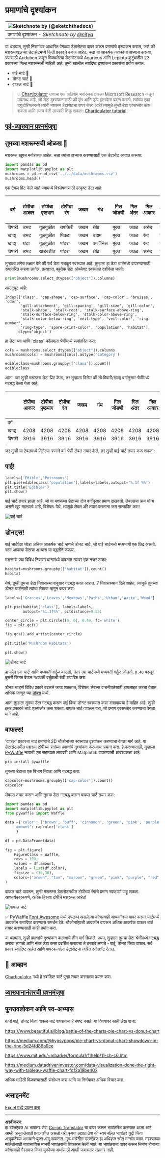 <!--
CO_OP_TRANSLATOR_METADATA:
{
  "original_hash": "42119bcc97bee88254e381156d770f3c",
  "translation_date": "2025-09-06T07:30:53+00:00",
  "source_file": "3-Data-Visualization/11-visualization-proportions/README.md",
  "language_code": "mr"
}
-->
# प्रमाणांचे दृश्यांकन

|![ Sketchnote by [(@sketchthedocs)](https://sketchthedocs.dev) ](../../sketchnotes/11-Visualizing-Proportions.png)|
|:---:|
|प्रमाणांचे दृश्यांकन - _Sketchnote by [@nitya](https://twitter.com/nitya)_ |

या धड्यात, तुम्ही निसर्गावर आधारित वेगळ्या डेटासेटचा वापर करून प्रमाणांचे दृश्यांकन कराल, जसे की मशरूमबद्दलच्या डेटासेटमध्ये किती प्रकारचे कवक आहेत. चला या आकर्षक कवकांचा अभ्यास करूया, ज्यासाठी Audubon कडून मिळवलेल्या डेटासेटमध्ये Agaricus आणि Lepiota कुटुंबातील 23 प्रकारच्या गिल्ड मशरूम्सची माहिती आहे. तुम्ही खालील स्वादिष्ट दृश्यांकन प्रकारांचा प्रयोग कराल:

- पाई चार्ट 🥧
- डोनट चार्ट 🍩
- वाफल चार्ट 🧇

> 💡 [Charticulator](https://charticulator.com) नावाचा एक अतिशय मनोरंजक प्रकल्प Microsoft Research कडून उपलब्ध आहे, जो डेटा दृश्यांकनासाठी फ्री ड्रॅग आणि ड्रॉप इंटरफेस प्रदान करतो. त्यांच्या एका ट्युटोरियलमध्ये त्यांनी मशरूम डेटासेटचा वापर केला आहे! त्यामुळे तुम्ही डेटा एक्सप्लोर करू शकता आणि त्याच वेळी लायब्ररी शिकू शकता: [Charticulator tutorial](https://charticulator.com/tutorials/tutorial4.html).

## [पूर्व-व्याख्यान प्रश्नमंजुषा](https://ff-quizzes.netlify.app/en/ds/quiz/20)

## तुमच्या मशरूम्सची ओळख 🍄

मशरूम्स खूपच मनोरंजक आहेत. चला त्यांचा अभ्यास करण्यासाठी एक डेटासेट आयात करूया:

```python
import pandas as pd
import matplotlib.pyplot as plt
mushrooms = pd.read_csv('../../data/mushrooms.csv')
mushrooms.head()
```
एक टेबल प्रिंट केले जाते ज्यामध्ये विश्लेषणासाठी उत्कृष्ट डेटा आहे:

| वर्ग      | टोपीचा आकार | टोपीचा पृष्ठभाग | टोपीचा रंग | जखम | गंध    | गिल जोडणी | गिल अंतर | गिल आकार | गिल रंग | खांबाचा आकार | खांब मुळ | खांब पृष्ठभाग रिंगच्या वर | खांब पृष्ठभाग रिंगच्या खाली | खांबाचा रंग रिंगच्या वर | खांबाचा रंग रिंगच्या खाली | पडदा प्रकार | पडदा रंग | रिंग संख्या | रिंग प्रकार | बीज प्रिंट रंग | लोकसंख्या | निवासस्थान |
| --------- | --------- | ----------- | --------- | ------- | ------- | --------------- | ------------ | --------- | ---------- | ----------- | ---------- | ------------------------ | ------------------------ | ---------------------- | ---------------------- | --------- | ---------- | ----------- | --------- | ----------------- | ---------- | ------- |
| विषारी    | उभट      | गुळगुळीत      | तपकिरी     | जखम    | तीव्र    | मुक्त            | जवळ        | अरुंद    | काळा      | मोठा       | समान      | गुळगुळीत                   | गुळगुळीत                   | पांढरा                  | पांढरा                  | अंशतः     | पांढरा      | एक         | लटकणारा   | काळा             | विखुरलेला  | शहरी     |
| खाद्य      | उभट      | गुळगुळीत      | पिवळा     | जखम    | बदाम    | मुक्त            | जवळ        | रुंद      | काळा      | मोठा       | क्लब       | गुळगुळीत                   | गुळगुळीत                   | पांढरा                  | पांढरा                  | अंशतः     | पांढरा      | एक         | लटकणारा   | तपकिरी           | भरपूर      | गवताळ   |
| खाद्य      | घंटा      | गुळगुळीत      | पांढरा     | जखम    | अॅनिस   | मुक्त            | जवळ        | रुंद      | तपकिरी     | मोठा       | क्लब       | गुळगुळीत                   | गुळगुळीत                   | पांढरा                  | पांढरा                  | अंशतः     | पांढरा      | एक         | लटकणारा   | तपकिरी           | भरपूर      | कुरणे   |
| विषारी    | उभट      | खडबडीत        | पांढरा     | जखम    | तीव्र    | मुक्त            | जवळ        | अरुंद    | तपकिरी     | मोठा       | समान      | गुळगुळीत                   | गुळगुळीत                   | पांढरा                  | पांढरा                  | अंशतः     | पांढरा      | एक         | लटकणारा   | काळा             | विखुरलेला  | शहरी     |

तुम्हाला लगेच लक्षात येते की सर्व डेटा मजकूर स्वरूपात आहे. तुम्हाला हा डेटा चार्टमध्ये वापरण्यासाठी रूपांतरित करावा लागेल. प्रत्यक्षात, बहुतेक डेटा ऑब्जेक्ट स्वरूपात दर्शविला जातो:

```python
print(mushrooms.select_dtypes(["object"]).columns)
```

आउटपुट आहे:

```output
Index(['class', 'cap-shape', 'cap-surface', 'cap-color', 'bruises', 'odor',
       'gill-attachment', 'gill-spacing', 'gill-size', 'gill-color',
       'stalk-shape', 'stalk-root', 'stalk-surface-above-ring',
       'stalk-surface-below-ring', 'stalk-color-above-ring',
       'stalk-color-below-ring', 'veil-type', 'veil-color', 'ring-number',
       'ring-type', 'spore-print-color', 'population', 'habitat'],
      dtype='object')
```
हा डेटा घ्या आणि 'class' कॉलमला श्रेणीमध्ये रूपांतरित करा:

```python
cols = mushrooms.select_dtypes(["object"]).columns
mushrooms[cols] = mushrooms[cols].astype('category')
```

```python
edibleclass=mushrooms.groupby(['class']).count()
edibleclass
```

आता, जर तुम्ही मशरूम्स डेटा प्रिंट केला, तर तुम्हाला दिसेल की तो विषारी/खाद्य वर्गानुसार श्रेणींमध्ये गटबद्ध केला गेला आहे:

|           | टोपीचा आकार | टोपीचा पृष्ठभाग | टोपीचा रंग | जखम | गंध | गिल जोडणी | गिल अंतर | गिल आकार | गिल रंग | खांबाचा आकार | ... | खांब पृष्ठभाग रिंगच्या खाली | खांबाचा रंग रिंगच्या वर | खांबाचा रंग रिंगच्या खाली | पडदा प्रकार | पडदा रंग | रिंग संख्या | रिंग प्रकार | बीज प्रिंट रंग | लोकसंख्या | निवासस्थान |
| --------- | --------- | ----------- | --------- | ------- | ---- | --------------- | ------------ | --------- | ---------- | ----------- | --- | ------------------------ | ---------------------- | ---------------------- | --------- | ---------- | ----------- | --------- | ----------------- | ---------- | ------- |
| वर्ग      |           |             |           |         |      |                 |              |           |            |             |     |                          |                        |                        |           |            |             |           |                   |            |         |
| खाद्य      | 4208      | 4208        | 4208      | 4208    | 4208 | 4208            | 4208         | 4208      | 4208       | 4208        | ... | 4208                     | 4208                   | 4208                   | 4208      | 4208       | 4208        | 4208      | 4208              | 4208       | 4208    |
| विषारी    | 3916      | 3916        | 3916      | 3916    | 3916 | 3916            | 3916         | 3916      | 3916       | 3916        | ... | 3916                     | 3916                   | 3916                   | 3916      | 3916       | 3916        | 3916      | 3916              | 3916       | 3916    |

जर तुम्ही या टेबलमध्ये दिलेल्या क्रमाने वर्ग श्रेणी लेबल तयार केले, तर तुम्ही पाई चार्ट तयार करू शकता:

## पाई!

```python
labels=['Edible','Poisonous']
plt.pie(edibleclass['population'],labels=labels,autopct='%.1f %%')
plt.title('Edible?')
plt.show()
```
पाई चार्ट तयार झाला आहे, जो या मशरूम्स डेटाच्या दोन वर्गांनुसार प्रमाण दाखवतो. लेबल्सचा क्रम योग्य असणे खूप महत्त्वाचे आहे, विशेषतः येथे, त्यामुळे लेबल अ‍ॅरे तयार करताना क्रम सत्यापित करा!

![पाई चार्ट](../../../../3-Data-Visualization/11-visualization-proportions/images/pie1-wb.png)

## डोनट्स!

पाई चार्टपेक्षा थोडा अधिक आकर्षक चार्ट म्हणजे डोनट चार्ट, जो पाई चार्टमध्ये मध्यभागी एक छिद्र असतो. चला आपल्या डेटाचा अभ्यास या पद्धतीने करूया.

मशरूम्स ज्या विविध निवासस्थानांमध्ये वाढतात त्यावर एक नजर टाका:

```python
habitat=mushrooms.groupby(['habitat']).count()
habitat
```
येथे, तुम्ही तुमचा डेटा निवासस्थानानुसार गटबद्ध करत आहात. 7 निवासस्थान दिले आहेत, त्यामुळे तुमच्या डोनट चार्टसाठी त्यांचा लेबल्स म्हणून वापर करा:

```python
labels=['Grasses','Leaves','Meadows','Paths','Urban','Waste','Wood']

plt.pie(habitat['class'], labels=labels,
        autopct='%1.1f%%', pctdistance=0.85)
  
center_circle = plt.Circle((0, 0), 0.40, fc='white')
fig = plt.gcf()

fig.gca().add_artist(center_circle)
  
plt.title('Mushroom Habitats')
  
plt.show()
```

![डोनट चार्ट](../../../../3-Data-Visualization/11-visualization-proportions/images/donut-wb.png)

हा कोड एक चार्ट आणि मध्यवर्ती वर्तुळ काढतो, नंतर त्या चार्टमध्ये मध्यवर्ती वर्तुळ जोडतो. `0.40` बदलून दुसरी किंमत देऊन मध्यवर्ती वर्तुळाची रुंदी संपादित करा.

डोनट चार्ट्स विविध प्रकारे बदलले जाऊ शकतात, विशेषतः लेबल्स वाचनीयतेसाठी हायलाइट करता येतात. अधिक जाणून घ्या [डॉक्स](https://matplotlib.org/stable/gallery/pie_and_polar_charts/pie_and_donut_labels.html?highlight=donut) मध्ये.

आता तुम्हाला तुमचा डेटा गटबद्ध करून पाई किंवा डोनट स्वरूपात कसा दाखवायचा हे माहित आहे, तुम्ही इतर प्रकारचे चार्ट एक्सप्लोर करू शकता. वाफल चार्ट वापरून पहा, जो प्रमाण एक्सप्लोर करण्याचा वेगळा मार्ग आहे.

## वाफल्स!

'वाफल' प्रकारचा चार्ट प्रमाणांचे 2D चौकोनांच्या स्वरूपात दृश्यांकन करण्याचा वेगळा मार्ग आहे. या डेटासेटमधील मशरूम टोपीच्या रंगांच्या प्रमाणांचे दृश्यांकन करण्याचा प्रयत्न करा. हे करण्यासाठी, तुम्हाला [PyWaffle](https://pypi.org/project/pywaffle/) नावाची एक सहाय्यक लायब्ररी आणि Matplotlib वापरण्याची आवश्यकता आहे:

```python
pip install pywaffle
```

तुमच्या डेटाचा एक विभाग निवडा आणि गटबद्ध करा:

```python
capcolor=mushrooms.groupby(['cap-color']).count()
capcolor
```

लेबल्स तयार करून आणि तुमचा डेटा गटबद्ध करून वाफल चार्ट तयार करा:

```python
import pandas as pd
import matplotlib.pyplot as plt
from pywaffle import Waffle
  
data ={'color': ['brown', 'buff', 'cinnamon', 'green', 'pink', 'purple', 'red', 'white', 'yellow'],
    'amount': capcolor['class']
     }
  
df = pd.DataFrame(data)
  
fig = plt.figure(
    FigureClass = Waffle,
    rows = 100,
    values = df.amount,
    labels = list(df.color),
    figsize = (30,30),
    colors=["brown", "tan", "maroon", "green", "pink", "purple", "red", "whitesmoke", "yellow"],
)
```

वाफल चार्ट वापरून, तुम्ही मशरूम्स डेटासेटमधील टोपीच्या रंगांचे प्रमाण स्पष्टपणे पाहू शकता. आश्चर्यकारकपणे, अनेक हिरव्या टोपीचे मशरूम्स आहेत!

![वाफल चार्ट](../../../../3-Data-Visualization/11-visualization-proportions/images/waffle.png)

✅ PyWaffle [Font Awesome](https://fontawesome.com/) मध्ये उपलब्ध असलेल्या कोणत्याही आयकॉनचा वापर करून चार्टमध्ये आयकॉन समाविष्ट करण्यास समर्थन देते. चौकोनांऐवजी आयकॉन वापरून अधिक आकर्षक वाफल चार्ट तयार करण्यासाठी काही प्रयोग करा.

या धड्यात, तुम्ही प्रमाणांचे दृश्यांकन करण्याचे तीन मार्ग शिकले. प्रथम, तुम्हाला तुमचा डेटा श्रेणींमध्ये गटबद्ध करावा लागतो आणि नंतर डेटा कसा प्रदर्शित करायचा ते ठरवावे लागते - पाई, डोनट किंवा वाफल. सर्व प्रकार स्वादिष्ट आहेत आणि वापरकर्त्याला डेटासेटचा त्वरित स्नॅपशॉट देतात.

## 🚀 आव्हान

[Charticulator](https://charticulator.com) मध्ये हे स्वादिष्ट चार्ट पुन्हा तयार करण्याचा प्रयत्न करा.

## [व्याख्यानानंतरची प्रश्नमंजुषा](https://ff-quizzes.netlify.app/en/ds/quiz/21)

## पुनरावलोकन आणि स्व-अभ्यास

कधी पाई, डोनट किंवा वाफल चार्ट वापरायचा हे स्पष्ट नसते. या विषयावर काही लेख वाचा:

https://www.beautiful.ai/blog/battle-of-the-charts-pie-chart-vs-donut-chart

https://medium.com/@hypsypops/pie-chart-vs-donut-chart-showdown-in-the-ring-5d24fd86a9ce

https://www.mit.edu/~mbarker/formula1/f1help/11-ch-c6.htm

https://medium.datadriveninvestor.com/data-visualization-done-the-right-way-with-tableau-waffle-chart-fdf2a19be402

अधिक माहिती मिळवण्यासाठी संशोधन करा आणि या निर्णयावर अधिक विचार करा.

## असाइनमेंट

[Excel मध्ये प्रयत्न करा](assignment.md)

---

**अस्वीकरण**:  
हा दस्तऐवज AI भाषांतर सेवा [Co-op Translator](https://github.com/Azure/co-op-translator) चा वापर करून भाषांतरित करण्यात आला आहे. आम्ही अचूकतेसाठी प्रयत्नशील असलो तरी कृपया लक्षात ठेवा की स्वयंचलित भाषांतरे त्रुटी किंवा अचूकतेच्या अभावाने युक्त असू शकतात. मूळ भाषेतील दस्तऐवज हा अधिकृत स्रोत मानला जावा. महत्त्वाच्या माहितीसाठी व्यावसायिक मानवी भाषांतराची शिफारस केली जाते. या भाषांतराचा वापर करून निर्माण होणाऱ्या कोणत्याही गैरसमज किंवा चुकीच्या अर्थासाठी आम्ही जबाबदार राहणार नाही.